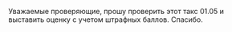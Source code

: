 Уважаемые проверяющие, прошу проверить этот такс 01.05 и выставить оценку с учетом штрафных баллов.
Спасибо.